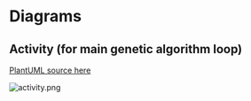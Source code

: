 # Diagrams

## Activity (for main genetic algorithm loop)

[PlantUML source here](activity.puml)

![activity.png](activity.png)

